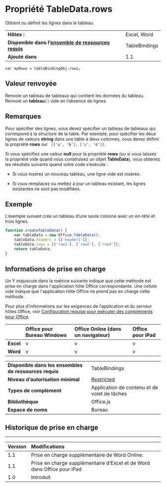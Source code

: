 
# Propriété TableData.rows
Obtient ou définit les lignes dans le tableau.

|||
|:-----|:-----|
|**Hôtes :**|Excel, Word|
|**Disponible dans l’[ensemble de ressources requis](../../docs/overview/specify-office-hosts-and-api-requirements.md)**|TableBindings|
|**Ajouté dans**|1.1|

```
var myRows = tableBindingObj.rows;
```


## Valeur renvoyée

Renvoie un tableau de tableaux qui contient les données du tableau. Renvoie un **tableau**`[]` vide en l’absence de lignes.


## Remarques

Pour spécifier des lignes, vous devez spécifier un tableau de tableaux qui correspond à la structure de la table. Par exemple, pour spécifier les deux lignes de valeurs **string** dans une table à deux colonnes, vous devez définir la propriété **rows** sur ` [['a', 'b'], ['c', 'd']]`.

Si vous spécifiez une valeur **null** pour la propriété **rows** (ou si vous laissez la propriété vide quand vous construisez un objet **TableData**), vous obtenez les résultats suivants quand votre code s’exécute :


- Si vous insérez un nouveau tableau, une ligne vide est insérée.
    
- Si vous remplacez ou mettez à jour un tableau existant, les lignes existantes ne sont pas modifiées.
    

## Exemple

L’exemple suivant crée un tableau d’une seule colonne avec un en-tête et trois lignes.


```js
function createTableData() {
    var tableData = new Office.TableData();
    tableData.headers = [['header1']];
    tableData.rows = [['row1'], ['row2'], ['row3']];
    return tableData;
}
```


## Informations de prise en charge


Un Y majuscule dans la matrice suivante indique que cette méthode est prise en charge dans l'application hôte Office correspondante. Une cellule vide indique que l'application hôte Office ne prend pas en charge cette méthode.

Pour plus d’informations sur les exigences de l’application et du serveur hôtes Office, voir [Configuration requise pour exécuter des compléments pour Office](../../docs/overview/requirements-for-running-office-add-ins.md).


||**Office pour Bureau Windows**|**Office Online (dans un navigateur)**|**Office pour iPad**|
|:-----|:-----|:-----|:-----|
|**Excel**|v|v|v|
|**Word**|v|v|v|


|||
|:-----|:-----|
|**Disponible dans les ensembles de ressources requis**|TableBindings|
|**Niveau d’autorisation minimal**|[Restricted](../../docs/develop/requesting-permissions-for-api-use-in-content-and-task-pane-add-ins.md)|
|**Types de complément**|Application de contenu et de volet de tâches|
|**Bibliothèque**|Office.js|
|**Espace de noms**|Bureau|

## Historique de prise en charge



****


|**Version**|**Modifications**|
|:-----|:-----|
|1.1|Prise en charge supplémentaire de Word Online.|
|1.1|Prise en charge supplémentaire d’Excel et de Word dans Office pour iPad|
|1.0|Introduit|
